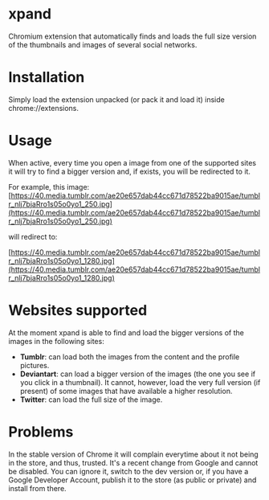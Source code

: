 xpand
========
Chromium extension that automatically finds and loads the full size version of the thumbnails and images of several social networks.

# Installation
Simply load the extension unpacked (or pack it and load it) inside chrome://extensions.

# Usage
When active, every time you open a image from one of the supported sites it will try to find a bigger version and, if exists, you will be redirected to it.

For example, this image:
[https://40.media.tumblr.com/ae20e657dab44cc671d78522ba9015ae/tumblr_nlj7bjaRro1s05o0yo1_250.jpg](https://40.media.tumblr.com/ae20e657dab44cc671d78522ba9015ae/tumblr_nlj7bjaRro1s05o0yo1_250.jpg)

will redirect to:

[https://40.media.tumblr.com/ae20e657dab44cc671d78522ba9015ae/tumblr_nlj7bjaRro1s05o0yo1_1280.jpg](https://40.media.tumblr.com/ae20e657dab44cc671d78522ba9015ae/tumblr_nlj7bjaRro1s05o0yo1_1280.jpg)

# Websites supported
At the moment xpand is able to find and load the bigger versions of the images in the following sites:
* **Tumblr**: can load both the images from the content and the profile pictures.
* **Deviantart**: can load a bigger version of the images (the one you see if you click in a thumbnail). It cannot, however, load the very full version (if present) of some images that have available a higher resolution.
* **Twitter**: can load the full size of the image.

# Problems
In the stable version of Chrome it will complain everytime about it not being in the store, and thus, trusted. It's a recent change from Google and cannot be disabled. You can ignore it, switch to the dev version or, if you have a Google Developer Account, publish it to the store (as public or private) and install from there.
